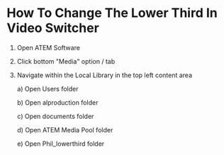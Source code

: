 # How To Change The Lower Third In Video Switcher

1) Open ATEM Software

1) Click bottom "Media" option / tab

1) Navigate within the Local Library in the top left content area

	a) Open Users folder
	
	b) Open alproduction folder
	
	c) Open documents folder
	
	d) Open ATEM Media Pool folder
	
	e) Open Phil_lowerthird folder

